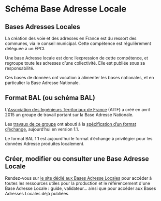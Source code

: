 <MenuSchema />

# Schéma Base Adresse Locale

## Bases Adresses Locales

La création des voie et des adresses en France est du ressort des communes, via le conseil municipal. Cette compétence est régulièrement déléguée à un EPCI. 

Une base Adresse locale est donc l’expression de cette compétence, et regroupe toute les adresses d’une collectivité. Elle est publiée sous sa responsabilité. 

Ces bases de données ont vocation à alimenter les bases nationales, et en particulier la Base Adresse Nationale.

## Format BAL (ou schéma BAL)

L’<a href='http://www.aitf.fr/'>Association des Ingénieurs Territoriaux de France</a> (AITF) a créé en avril 2015 un groupe de travail portant sur la Base Adresse Nationale.

Les <a href='https://cms.geobretagne.fr/content/travaux-gt-ban-aitf'>travaux de ce groupe</a> ont abouti à la <a href='https://cms.geobretagne.fr/sites/default/files/documents/aitf-sig-topo-adresse-fichier-echange-simplifie-v_1.1_0.pdf'>spécification d’un format d’échange</a>, aujourd’hui en version 1.1.

Le format BAL 1.1 est aujourd’hui le format d’échange à privilégier pour les données Adresse produites localement.

## Créer, modifier ou consulter une Base Adresse Locale

Rendez-vous sur [le site dédié aux Bases Adresse Locales](https://adresse.data.gouv.fr/bases-locales) pour accéder à toutes les ressources utiles pour la production et le référencement d'une Base Adresse Locale : guide, validateur... ainsi que pour accéder aux Bases Adresses Locales déjà publiées.
